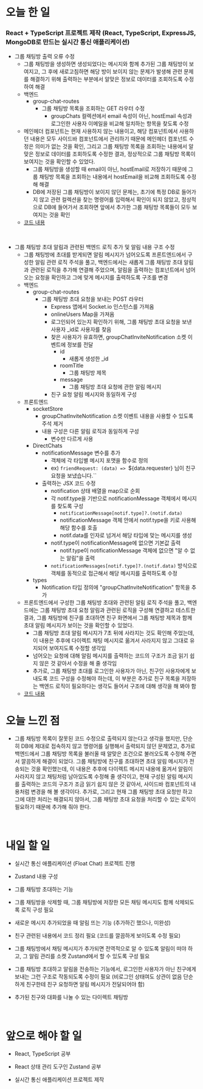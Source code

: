 # 오늘 한 일

### React + TypeScript 프로젝트 제작 (React, TypeScript, ExpressJS, MongoDB로 만드는 실시간 통신 애플리케이션)

- 그룹 채팅방 출력 오류 수정
  - 그룹 채팅방을 생성하면 생성되었다는 메시지와 함께 추가된 그룹 채팅방이 보여지고, 그 후에 새로고침하면 해당 방이 보이지 않는 문제가 발생해 관련 문제를 해결하기 위해 출력하는 부분에서 알맞은 정보로 데이터를 조회하도록 수정하여 해결
  - 백엔드
    - group-chat-routes
      - 그룹 채팅방 목록을 조회하는 GET 라우터 수정
        - groupChats 컬렉션에서 email 속성이 아닌, hostEmail 속성과 로그인한 사용자 이메일을 비교해 일치하는 항목을 찾도록 수정
  - 메인헤더 컴포넌트는 현재 사용하지 않는 내용이고, 해당 컴포넌트에서 사용하던 내용은 모두 사이드바 컴포넌트에서 관리하기 때문에 메인헤더 컴포넌트 수정은 의미가 없는 것을 확인, 그리고 그룹 채팅방 목록을 조회하는 내용에서 알맞은 정보로 데이터를 조회하도록 수정한 결과, 정상적으로 그룹 채팅방 목록이 보여지는 것을 확인할 수 있었다.
    - 그룹 채팅방을 생성할 때 email이 아닌, hostEmail로 저장하기 때문에 그룹 채팅방 목록을 조회하는 내용에서 hostEmail을 비교해 조회하도록 수정해 해결
    - DB에 저장된 그룹 채팅방이 보이지 않던 문제는, 초기에 특정 DB로 들어가지 않고 관련 컬렉션을 찾는 명령어를 입력해서 확인이 되지 않았고, 정상적으로 DB에 들어가서 조회하면 앞에서 추가한 그룹 채팅방 목록들이 모두 보여지는 것을 확인
  - [코드 내용](https://github.com/jeongsangtae/float-chat/commit/47eab66e9c7f18a8d79d922123c6c1bd554a6e5d)

<br />

- 그룹 채팅방 초대 알림과 관련된 백엔드 로직 추가 및 알림 내용 구조 수정
  - 그룹 채팅방에 초대를 받게되면 알림 메시지가 넘어오도록 프론트엔드에서 구성한 알림 관련 로직 주석을 풀고, 백엔드에서는 새롭게 그룹 채팅방 초대 알림과 관련된 로직을 추가해 연결해 주었으며, 알림을 출력하는 컴포넌트에서 넘어오는 요청을 확인하고 그에 맞게 메시지를 출력하도록 구조를 변경
  - 백엔드
    - group-chat-routes
      - 그룹 채팅방 초대 요청을 보내는 POST 라우터
        - Express 앱에서 Socket.io 인스턴스를 가져옴
        - onlineUsers Map을 가져옴
        - 로그인되어 있는지 확인하기 위해, 그룹 채팅방 초대 요청을 보낸 사용자 \_id로 사용자를 찾음
        - 찾은 사용자가 유효하면, groupChatInviteNotification 소켓 이벤트에 정보를 전달
          - id
            - 새롭게 생성한 \_id
          - roomTitle
            - 그룹 채팅방 제목
          - message
            - 그룹 채팅방 초대 요청에 관한 알림 메시지
        - 친구 요청 알림 메시지와 동일하게 구성
  - 프론트엔드
    - socketStore
      - groupChatInviteNotification 소켓 이벤트 내용을 사용할 수 있도록 주석 제거
      - 내용 구성은 다른 알림 로직과 동일하게 구성
        - 변수만 다르게 사용
    - DirectChats
      - notificationMessage 변수를 추가
        - 객체에 각 타입별 메시지 포맷을 함수로 정의
        - ex) `friendRequest: (data) => `${data.requester} 님이 친구 요청을 보냈습니다.``
      - 출력하는 JSX 코드 수정
        - notification 상태 배열을 map으로 순회
        - 각 notif.type을 기반으로 notificationMessage 객체에서 메시지를 찾도록 구성
          - `notificationMessage[notif.type]?.(notif.data)`
          - notificationMessage 객체 안에서 notif.type을 키로 사용해 해당 함수를 호출
          - notif.data를 인자로 넘겨서 해당 타입에 맞는 메시지를 생성
        - notif.type이 notificationMessage에 없으면 기본값 출력
          - notif.type이 notificationMessage 객체에 없으면 "알 수 없는 알림"을 출력
        - `notificationMessages[notif.type]?.(notif.data)` 방식으로 객체를 동적으로 접근해서 해당 메시지를 출력하도록 수정
    - types
      - Notification 타입 정의에 "groupChatInviteNotification" 항목을 추가
  - 프론트엔드에서 구성한 그룹 채팅방 초대와 관련된 알림 로직 주석을 풀고, 백엔드에는 그룹 채팅방 초대 요청 알림과 관련된 로직을 구성해 연결하고 테스트한 결과, 그룹 채팅방에 친구를 초대하면 친구 화면에서 그룹 채팅방 제목과 함께 초대 알림 메시지가 보이는 것을 확인할 수 있었다.
    - 그룹 채팅방 초대 알림 메시지가 7초 뒤에 사라지는 것도 확인해 주었는데, 이 내용은 추후에 다이렉트 채팅 메시지로 옮겨서 사라지지 않고 그대로 유지되어 보여지도록 수정할 생각임
    - 넘어오는 요청에 대해 알림 메시지를 출력하는 코드의 구조가 조금 읽기 쉽지 않은 것 같아서 수정을 해 줄 생각임
    - 추가로, 그룹 채팅방 초대를 로그인한 사용자가 아닌, 친구인 사용자에게 보내도록 코드 구성을 수정해야 하는데, 이 부분은 추가로 친구 목록을 저장하는 백엔드 로직이 필요하다는 생각도 들어서 구조에 대해 생각을 해 봐야 함
  - [코드 내용](https://github.com/jeongsangtae/float-chat/commit/16b044818409ae737bbc734a333e5c2e9122ed40)

# 오늘 느낀 점

- 그룹 채팅방 목록이 잘못된 코드 수정으로 출력되지 않는다고 생각을 했지만, 단순히 DB에 제대로 접속하지 않고 명령어를 실행해서 출력되지 않던 문제였고, 추가로 백엔드에서 그룹 채팅방 목록을 불러올 때 알맞은 조건으로 불러오도록 수정해 주면서 깔끔하게 해결이 되었다. 그룹 채팅방에 친구를 초대하면 초대 알림 메시지가 전송되는 것을 확인했는데, 이 내용은 추후에 다이렉트 메시지 내용에 옮겨서 알림이 사라지지 않고 채팅처럼 남아있도록 수정해 줄 생각이고, 현재 구성된 알림 메시지를 출력하는 코드의 구조가 조금 읽기 쉽지 않은 것 같아서, 사이드바 컴포넌트의 내용처럼 변경을 해 볼 생각이다. 추가로, 그리고 현재 그룹 채팅방 초대 요청만 하고 그에 대한 처리는 해결되지 않아서, 그룹 채팅방 초대 요청을 처리할 수 있는 로직이 필요하기 때문에 추가해 줘야 한다.

<br />

# 내일 할 일

- 실시간 통신 애플리케이션 (Float Chat) 프로젝트 진행

- Zustand 내용 구성

- 그룹 채팅방 초대하는 기능

- 그룹 채팅방을 삭제할 때, 그룹 채팅방에 저장한 모든 채팅 메시지도 함께 삭제되도록 로직 구성 필요

- 새로운 메시지 추가되었을 때 알림 뜨는 기능 (추가하긴 했으나, 미완성)

- 친구 관련된 내용에서 코드 정리 필요 (코드를 깔끔하게 보이도록 수정 필요)

- 그룹 채팅방에서 채팅 메시지가 추가되면 전역적으로 알 수 있도록 알림이 떠야 하고, 그 알림 관리를 소켓 Zustand에서 할 수 있도록 구성 필요

- 그룹 채팅방 초대하고 알림을 전송하는 기능에서, 로그인한 사용자가 아닌 친구에게 보내는 그런 구조로 작동되도록 수정이 필요 (비로그인 상태여도 상관이 없음 단순하게 친구한테 친구 요청하면 알림 메시지가 전달되어야 함)

- 추가된 친구와 대화를 나눌 수 있는 다이렉트 채팅방

<br />

# 앞으로 해야 할 일

- React, TypeScript 공부

- React 상태 관리 도구인 Zustand 공부

- 실시간 통신 애플리케이션 프로젝트 제작
